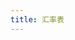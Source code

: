 ```yaml
---
title: 汇率表
---
```


<!--
import { ExchangeTable } from "/src/components/ExchangeTable";

<ExchangeTable />
-->
